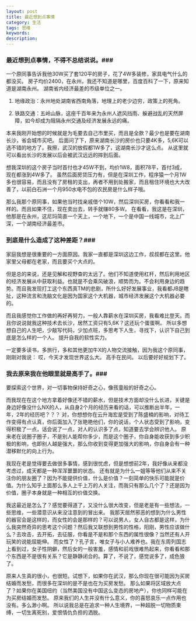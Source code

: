 ```yaml
---
layout: post
title: 最近想到点事情
category: 生活
tags: 思维
keywords: 
description: 
---
```



### 最近想到点事情，不得不总结说说。###

一个原同事告诉我他30W买了套120平的房子，花了4W多装修，家具电气什么的都没买。
房子均价2400，在永州，我还不知道是哪里，百度百科了一下，原来知道是湖南永州。
湖南省内经济最差的市级单位之一。
1. 地缘政治：永州地处湖南省西南角落，地理上的老少边穷，政策上的死角。

2. 铁路交通：五岭山脉，这座千百年来为永州人遮风挡雨、躲避战乱的天然屏障，如今却成为阻隔永州交通及经济发展永远的痛。

本来我刚开始想的时候就是为毛要去自己市里买，而且是全款？最少也是要在湖南长沙，省会城市买吧。
后面问了下，原来湖南长沙的房价也只要4K多，5,6K可以选不错的地方了。我擦，武汉的放假都1W多了，这湖南长沙才这么点。
从这里就可以看出长沙的发展以后会被武汉远远的摔到后面。

想我深圳的这个房子当时首付也才45W不到，均价1W8，面积78平，首付3成，现在都涨到4W多了。
虽然后面房贷压力有，但是在深圳工作，程序猿一个月1W多也很容易，而且没有了房租的支出，再者不用到处搬家，而且租住环境也大大改善了，以前白石洲一个月950水电不包的农民房是什么样子哦。

那么我那个原同事，如果他当时找亲戚借个10W，然后深圳买房，你看看和我一样的。而且如果不住，现在卖出去，转手就赚80多W。
在看看，我这是在深圳，他那是在永州，这尼玛简直一个天上，一个地下，一个是中国一线城市，北上广深，一个湖南经济最差市。


### 到底是什么造成了这种差距？###

家庭我想是很重要的一方面原因。我家一直都是深圳这边工作，叔叔都在这里。他家里父母都在老家，而且要买个大点的。

但是总的来说，还是见解和视野查的太远了。他们不知道使用杠杆，然后利用地区的经济发展从中获取利益。也就是不会乘风破浪，顺势而为。不会利用身边的趋势。而且我发现打工这个东西真TM的悲剧，所什么好好发展事业，我看都JB是瞎扯，这种流言和洗脑文化是因为国家这个大机器，城市经济发展这个大机器必要的。

而且我感觉你工作做的再好再努力，一般人靠薪水在深圳买房，我看难比登天。而且你说说就我这种技术去长沙，居然工资只有5,6K？这还玩个蛋蛋啊。
所以多想想自己的人生吧，少敲写代码，少加点班，多思考下人生，寻找下，认识下自己到底是怎么样的一个人。
提升自我的软性实力。


一定要多读书，多旅行，多和其他更加牛X的人物交流接触，因为我这个原同事，刚刚对我说：
哎，今天才发现世界这么大。
高手在民间。
以后要好好规划下了。

### 我去原来我在他眼里就是高手了。###

要探索这个世界，对一切事物保持好奇之心，像孩童般的好奇之心。

而我现在在这个地方拿着好像还不错的薪水，但是技术方面却没什么长进，关键是身边好像没什么NX的人，从自身2个月的经历来看的话，可以推断出半年，一年，2年的经历吧？？？
对，你想想你在云升海宏是受到了陈盛楠的影响，对待工作变得有点认真，你后面加入了张艳艳他们，你的说话，个人状态受到了影响，变得积极了一点，话会说了一点，对人的认识多了点，知道要去学会辨识他人。
原来老在说圈子圈子，不是别人能帮你多少，而是这个圈子，你自身能收获到多少积极的影响，也即别人越是强大，那么你收到变得更加强大的影响，你自身会有一种潜移默化的向上行为。

我现在老是觉得要去做很多事情，感到很忧虑，但是想想前2年，我好像从来都没考虑过，成天都是一种浑浑噩噩的状态。
还有就是为什么一姐等等他们从来不关注你的朋友圈了？因为不能提供价值，什么是价值？一刻简单的快乐可能就是价值。为什么知乎上面那么多人上千上万的人关注，而我只有那么几个了？还是因为价值，圈子本身就是一种相互的价值交换。

我这最近是怎么了？感觉要得道了，又没什么很大改变，但是老是有一些想法，一些思维，一些潜意识从来没注意到的冒出来。
我那天居然邪恶的想到为什么男性的器官会是这样的，而女性的会是那样的？可以说男人，女人自古都是这样，为什么我突然奇异的思考这个问题？然后我又联想到男性的性格，阳刚，男性应该做什么？去攻击，去开拓，去征服，你看是不是和那个东西的属性很像？当然还有人开玩笑的说能屈能伸。
而女性了？孔子言，唯女子与小人难养也。我在东周列国志上看到过，女子性阴僻，然后女的一般害羞，感情和前戏很难热起来，你看看和那个东西是不是很有关系？它是静静闭合的。算了，不说了，感觉说多了，成色狼了。

原来人生真的很小，也很短。试想下，如果你在武汉，那么你现在很可能因为买房结婚而发愁，而很多在深圳的是不是也在为买房发愁。
那么如果将区域放大点了？如果你在美国纽约（当然美国没有中国这么变态的房地产），你也同样可能在为买房结婚而发愁。
原来我们的人生并没有什么意义，你的喜怒哀乐一点作用也没有。多么渺小啊。
所以说我总是在追求一种人生境界，一种超脱一切物质束缚，一切生离死别，爱恨情仇负担的洒脱。
